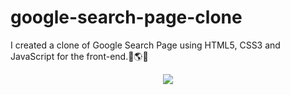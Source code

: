 # google-search-page-clone
I created a clone of Google Search Page using HTML5, CSS3 and JavaScript for the front-end.🔎🌎🌐
<center><img src="https://assets.b9.com.br/wp-content/uploads/2018/03/tenor-3.gif" width="" height=""></center>
